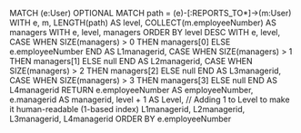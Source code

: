 MATCH (e:User)
OPTIONAL MATCH path = (e)-[:REPORTS_TO*]->(m:User)
WITH e, m, LENGTH(path) AS level, COLLECT(m.employeeNumber) AS managers
WITH e, level, managers
ORDER BY level DESC
WITH e, level, 
     CASE WHEN SIZE(managers) > 0 THEN managers[0] ELSE e.employeeNumber END AS L1managerid,
     CASE WHEN SIZE(managers) > 1 THEN managers[1] ELSE null END AS L2managerid,
     CASE WHEN SIZE(managers) > 2 THEN managers[2] ELSE null END AS L3managerid,
     CASE WHEN SIZE(managers) > 3 THEN managers[3] ELSE null END AS L4managerid
RETURN e.employeeNumber AS employeeNumber,
       e.managerid AS managerid,
       level + 1 AS Level,  // Adding 1 to Level to make it human-readable (1-based index)
       L1managerid, L2managerid, L3managerid, L4managerid
ORDER BY e.employeeNumber
